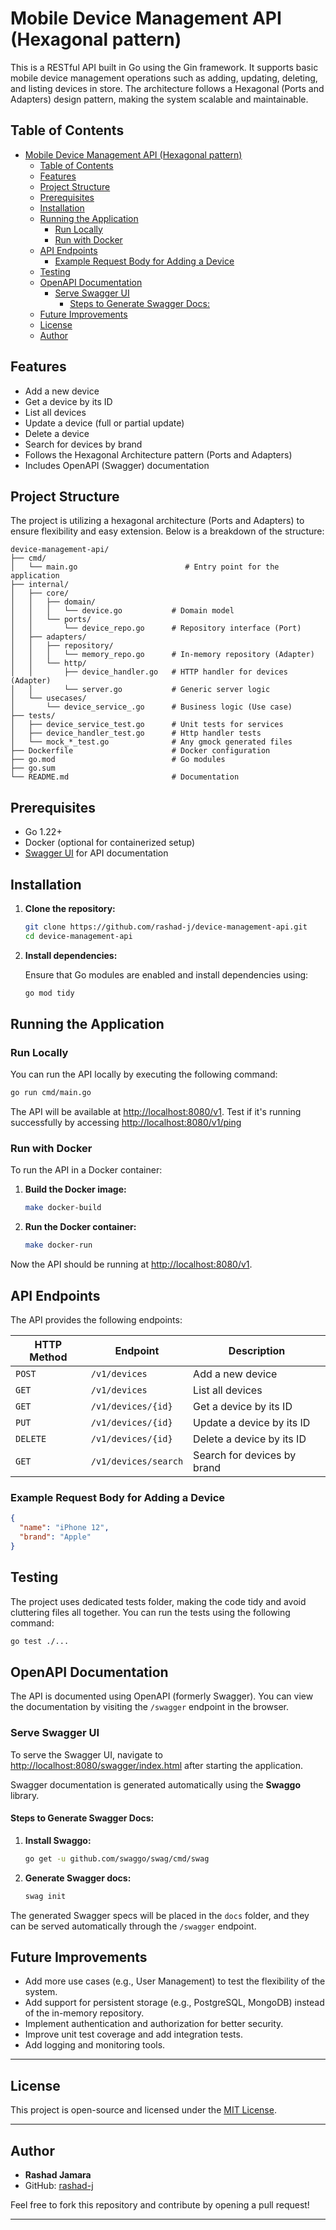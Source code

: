 
# Mobile Device Management API (Hexagonal pattern)

This is a RESTful API built in Go using the Gin framework. It supports basic mobile device management operations such as adding, updating, deleting, and listing devices in store. The architecture follows a Hexagonal (Ports and Adapters) design pattern, making the system scalable and maintainable.

## Table of Contents

- [Mobile Device Management API (Hexagonal pattern)](#mobile-device-management-api-hexagonal-pattern)
  - [Table of Contents](#table-of-contents)
  - [Features](#features)
  - [Project Structure](#project-structure)
  - [Prerequisites](#prerequisites)
  - [Installation](#installation)
  - [Running the Application](#running-the-application)
    - [Run Locally](#run-locally)
    - [Run with Docker](#run-with-docker)
  - [API Endpoints](#api-endpoints)
    - [Example Request Body for Adding a Device](#example-request-body-for-adding-a-device)
  - [Testing](#testing)
  - [OpenAPI Documentation](#openapi-documentation)
    - [Serve Swagger UI](#serve-swagger-ui)
      - [Steps to Generate Swagger Docs:](#steps-to-generate-swagger-docs)
  - [Future Improvements](#future-improvements)
  - [License](#license)
  - [Author](#author)

## Features

- Add a new device
- Get a device by its ID
- List all devices
- Update a device (full or partial update)
- Delete a device
- Search for devices by brand
- Follows the Hexagonal Architecture pattern (Ports and Adapters)
- Includes OpenAPI (Swagger) documentation

## Project Structure

The project is utilizing a hexagonal architecture (Ports and Adapters) to ensure flexibility and easy extension. Below is a breakdown of the structure:

```
device-management-api/
├── cmd/
│   └── main.go                        # Entry point for the application
├── internal/
│   ├── core/
│   │   ├── domain/
│   │   │   └── device.go           # Domain model
│   │   └── ports/
│   │       └── device_repo.go      # Repository interface (Port)
│   ├── adapters/
│   │   ├── repository/
│   │   │   └── memory_repo.go      # In-memory repository (Adapter)
│   │   └── http/
│   │       ├── device_handler.go   # HTTP handler for devices (Adapter)
│   │       └── server.go           # Generic server logic
│   └── usecases/
│       └── device_service_.go      # Business logic (Use case)
├── tests/
│   ├── device_service_test.go      # Unit tests for services
│   ├── device_handler_test.go      # Http handler tests
│   └── mock_*_test.go              # Any gmock generated files
├── Dockerfile                      # Docker configuration
├── go.mod                          # Go modules
├── go.sum
└── README.md                       # Documentation
```

## Prerequisites

- Go 1.22+
- Docker (optional for containerized setup)
- [Swagger UI](https://swagger.io/tools/swagger-ui/) for API documentation

## Installation

1. **Clone the repository:**

   ```bash
   git clone https://github.com/rashad-j/device-management-api.git
   cd device-management-api
   ```

2. **Install dependencies:**

   Ensure that Go modules are enabled and install dependencies using:

   ```bash
   go mod tidy
   ```

## Running the Application

### Run Locally

You can run the API locally by executing the following command:

```bash
go run cmd/main.go
```

The API will be available at [http://localhost:8080/v1](http://localhost:8080/v1). Test if it's running successfully by accessing [http://localhost:8080/v1/ping](http://localhost:8080/v1/ping)

### Run with Docker

To run the API in a Docker container:

1. **Build the Docker image:**

   ```bash
   make docker-build
   ```

2. **Run the Docker container:**

   ```bash
   make docker-run
   ```

Now the API should be running at [http://localhost:8080/v1](http://localhost:8080).

## API Endpoints

The API provides the following endpoints:

| HTTP Method | Endpoint            | Description                      |
|-------------|---------------------|----------------------------------|
| `POST`      | `/v1/devices`           | Add a new device                 |
| `GET`       | `/v1/devices`           | List all devices                 |
| `GET`       | `/v1/devices/{id}`      | Get a device by its ID           |
| `PUT`       | `/v1/devices/{id}`      | Update a device by its ID        |
| `DELETE`    | `/v1/devices/{id}`      | Delete a device by its ID        |
| `GET`       | `/v1/devices/search`    | Search for devices by brand      |

### Example Request Body for Adding a Device

```json
{
  "name": "iPhone 12",
  "brand": "Apple"
}
```

## Testing

The project uses dedicated tests folder, making the code tidy and avoid cluttering files all together. You can run the tests using the following command:

```bash
go test ./...
```


## OpenAPI Documentation

The API is documented using OpenAPI (formerly Swagger). You can view the documentation by visiting the `/swagger` endpoint in the browser.

### Serve Swagger UI

To serve the Swagger UI, navigate to [http://localhost:8080/swagger/index.html](http://localhost:8080/swagger/index.html) after starting the application.

Swagger documentation is generated automatically using the **Swaggo** library.

#### Steps to Generate Swagger Docs:

1. **Install Swaggo:**

   ```bash
   go get -u github.com/swaggo/swag/cmd/swag
   ```

2. **Generate Swagger docs:**

   ```bash
   swag init
   ```

The generated Swagger specs will be placed in the `docs` folder, and they can be served automatically through the `/swagger` endpoint.

## Future Improvements

- Add more use cases (e.g., User Management) to test the flexibility of the system.
- Add support for persistent storage (e.g., PostgreSQL, MongoDB) instead of the in-memory repository.
- Implement authentication and authorization for better security.
- Improve unit test coverage and add integration tests.
- Add logging and monitoring tools.
  
---

## License

This project is open-source and licensed under the [MIT License](LICENSE).

---

## Author

- **Rashad Jamara**
- GitHub: [rashad-j](https://github.com/rashad-j)

Feel free to fork this repository and contribute by opening a pull request!

---

